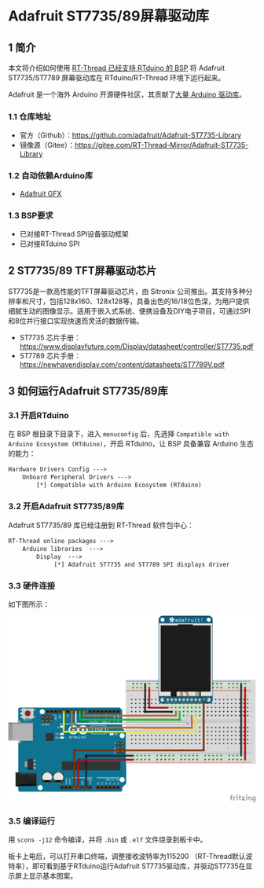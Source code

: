 # Adafruit ST7735/89屏幕驱动库

## 1 简介

本文将介绍如何使用 [RT-Thread 已经支持 RTduino 的 BSP](/zh/beginner/bsp-develop?id=_2-已经支持rtduino的bsp) 将 Adafruit ST7735/ST7789 屏幕驱动库在 RTduino/RT-Thread 环境下运行起来。

Adafruit 是一个海外 Arduino 开源硬件社区，其贡献了[大量 Arduino 驱动库](https://github.com/orgs/adafruit/repositories?language=c%2B%2B&type=all)。

### 1.1 仓库地址

- 官方（Github）：https://github.com/adafruit/Adafruit-ST7735-Library
- 镜像源（Gitee）：https://gitee.com/RT-Thread-Mirror/Adafruit-ST7735-Library

### 1.2 自动依赖Arduino库

- [Adafruit GFX](/zh/library-examples/display/Adafruit/Adafruit-GFX-Library/Adafruit-GFX-Library)

### 1.3 BSP要求

- 已对接RT-Thread SPI设备驱动框架
- 已对接RTduino SPI

## 2 ST7735/89 TFT屏幕驱动芯片

ST7735是一款高性能的TFT屏幕驱动芯片，由 Sitronix 公司推出。其支持多种分辨率和尺寸，包括128x160、128x128等，具备出色的16/18位色深，为用户提供细腻生动的图像显示。适用于嵌入式系统、便携设备及DIY电子项目，可通过SPI和8位并行接口实现快速而灵活的数据传输。

- ST7735 芯片手册：https://www.displayfuture.com/Display/datasheet/controller/ST7735.pdf
- ST7789 芯片手册：https://newhavendisplay.com/content/datasheets/ST7789V.pdf

## 3 如何运行Adafruit ST7735/89库

### 3.1 开启RTduino

在 BSP 根目录下目录下，进入 `menuconfig` 后，先选择 `Compatible with Arduino Ecosystem (RTduino)`，开启 RTduino，让 BSP 具备兼容 Arduino 生态的能力：

```Kconfig
Hardware Drivers Config --->
    Onboard Peripheral Drivers --->
        [*] Compatible with Arduino Ecosystem (RTduino)
```
### 3.2 开启Adafruit ST7735/89库

Adafruit ST7735/89 库已经注册到 RT-Thread 软件包中心：

```Kconfig
RT-Thread online packages --->
    Arduino libraries  --->
        Display  --->
             [*] Adafruit ST7735 and ST7789 SPI displays driver
```

### 3.3 硬件连接

如下图所示：

![st7735-connection.png](./figures/st7735-connection.png)


### 3.5 编译运行

用 `scons -j12` 命令编译，并将 `.bin` 或 `.elf` 文件烧录到板卡中。

板卡上电后，可以打开串口终端，调整接收波特率为115200 （RT-Thread默认波特率），即可看到基于RTduino运行Adafruit ST7735驱动库，并驱动ST7735在显示屏上显示基本图案。
